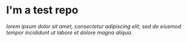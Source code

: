 # I'm a test repo

*lorem ipsum dolor sit amet, consectetur adipiscing elit, sed do eiusmod tempor incididunt ut labore et dolore magna aliqua.*
